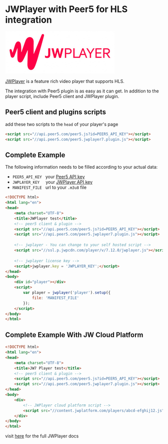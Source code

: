 # JWPlayer with Peer5 for HLS integration

![](./images/jwplayer.jpg)

[JWPlayer](https://www.jwplayer.com/) is a feature rich video player that supports HLS.

The integration with Peer5 plugin is as easy as it can get.
In addition to the player script, include Peer5 client and JWPlayer plugin.
 
## Peer5 client and plugins scripts
add these two scripts to the `head` of your player's page
```html
<script src="//api.peer5.com/peer5.js?id=PEER5_API_KEY"></script>
<script src="//api.peer5.com/peer5.jwplayer7.plugin.js"></script>
```

## Complete Example 
 
The following information needs to be filled according to your actual data:
 
- `PEER5_API_KEY` &nbsp;&nbsp;your [Peer5 API key](https://app.peer5.com/integration)
- `JWPLAYER_KEY`  &nbsp;&nbsp;&nbsp;&nbsp;your [JWPlayer API key](https://dashboard.jwplayer.com/#/account/properties)
- `MANIFEST_FILE` &nbsp;&nbsp;url to your `.m3u8` file
  
```html
<!DOCTYPE html>
<html lang="en">
<head>
    <meta charset="UTF-8">
    <title>JWPlayer test</title>
    <!-- peer5 client & plugin -->
    <script src="//api.peer5.com/peer5.js?id=PEER5_API_KEY"></script>
    <script src="//api.peer5.com/peer5.jwplayer7.plugin.js"></script>

    <!-- jwplayer - You can change to your self hosted script -->
    <script src="//ssl.p.jwpcdn.com/player/v/7.12.0/jwplayer.js"></script>

    <!-- jwplayer license key -->
    <script>jwplayer.key = 'JWPLAYER_KEY';</script>
</head>
<body>
    <div id="player"></div>
    <script>
        var player = jwplayer('player').setup({
            file: 'MANIFEST_FILE'
        });
    </script>
</body>
</html>
```

## Complete Example With JW Cloud Platform

```html
<!DOCTYPE html>
<html lang="en">
<head>
    <meta charset="UTF-8">
    <title>JW7 Player test</title>
    <!-- peer5 client & plugin -->
    <script src="//api.peer5.com/peer5.js?id=PEER5_API_KEY"></script>
    <script src="//api.peer5.com/peer5.jwplayer7.plugin.js"></script>
</head>
<body>
    <div>
        <!-- JWPlayer cloud platform script -->
        <script src="//content.jwplatform.com/players/abcd-efghij12.js"></script>
    </div>
</body>
</html>
```


visit [here](https://developer.jwplayer.com/jw-player/) for the full JWPlayer docs